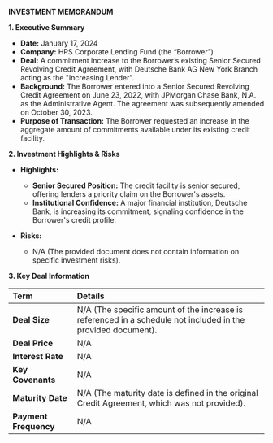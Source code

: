 **INVESTMENT MEMORANDUM**

**1. Executive Summary**

*   **Date:** January 17, 2024
*   **Company:** HPS Corporate Lending Fund (the “Borrower”)
*   **Deal:** A commitment increase to the Borrower’s existing Senior Secured Revolving Credit Agreement, with Deutsche Bank AG New York Branch acting as the "Increasing Lender".
*   **Background:** The Borrower entered into a Senior Secured Revolving Credit Agreement on June 23, 2022, with JPMorgan Chase Bank, N.A. as the Administrative Agent. The agreement was subsequently amended on October 30, 2023.
*   **Purpose of Transaction:** The Borrower requested an increase in the aggregate amount of commitments available under its existing credit facility.

**2. Investment Highlights & Risks**

*   **Highlights:**
    *   **Senior Secured Position:** The credit facility is senior secured, offering lenders a priority claim on the Borrower's assets.
    *   **Institutional Confidence:** A major financial institution, Deutsche Bank, is increasing its commitment, signaling confidence in the Borrower's credit profile.

*   **Risks:**
    *   N/A (The provided document does not contain information on specific investment risks).

**3. Key Deal Information**

| Term | Details |
| :--- | :--- |
| **Deal Size** | N/A (The specific amount of the increase is referenced in a schedule not included in the provided document). |
| **Deal Price** | N/A |
| **Interest Rate** | N/A |
| **Key Covenants** | N/A |
| **Maturity Date** | N/A (The maturity date is defined in the original Credit Agreement, which was not provided). |
| **Payment Frequency** | N/A |